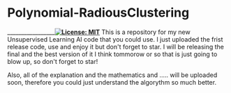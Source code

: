 # Polynomial-RadiousClustering
___________________________________________________[![License: MIT](https://img.shields.io/badge/License-MIT-yellow.svg)](LICENSE)__________________________________
This is a repository for my new Unsupervised Learning AI code that you could use.
I just uploaded the frist release code, use and enjoy it but don't forget to star.
I will be releasing the final and the best version of it I think tommorow or so that is just going to blow up, so don't forget to star!

Also, all of the explanation and the mathematics and ..... will be uploaded soon, therefore you could just understand the algorythm so much better.
